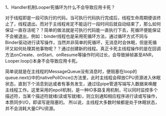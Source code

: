  1、Handler机制Looper死循环为什么不会导致应用卡死？
 
 对于线程即是一段可执行的代码，当可执行代码执行完成后，线程生命周期便该终止了，线程退出。而对于主线程肯定不能运行一段时间后就自动结束了，那么如何保证一直存活呢？？简单的做法就是可执行代码能一直执行下去，死循环便能保证不会被退出，例如：binder线程也是采用死循环方法，通过循环方式不同与Binder驱动进行读写操作，当然并非简单的死循环，无消息时会休眠，但是死循环又如何处理其他事物呢？？通过创建新的线程。真正卡死主线程操作的是在回调方法onCreate、onStart、onResume等操作时间过长，会导致掉帧甚至ANR，Looper.loop()本身不会导致应用卡死。
 
 
 简单说就是在主线程的MessageQueue没有消息时，便阻塞在loop的queue.next()中的nativePollOnce()方法里，此时主线程会释放CPU资源进入休眠状态，直到下个消息到达或者有事务发生，通过往pipe管道写端写入数据来唤醒主线程工作。这里采用的epoll机制，是一种IO多路复用机制，可以同时监控多个描述符，当某个描述符就绪(读或写就绪)，则立刻通知相应程序进行读或写操作，本质同步I/O，即读写是阻塞的。 所以说，主线程大多数时候都是处于休眠状态，并不会消耗大量CPU资源。


